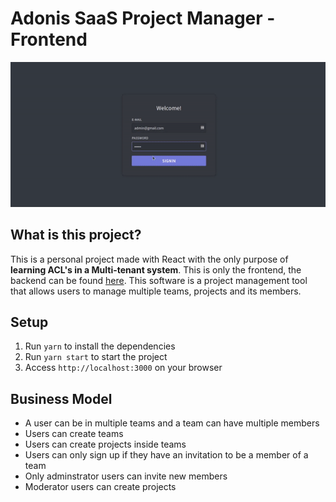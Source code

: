 # Adonis SaaS Project Manager - Frontend

<div align="center">
  <img src="/demo.gif" />
</div>

## What is this project?

This is a personal project made with React with the only purpose of <strong>learning ACL's in a Multi-tenant system</strong>. This is only the frontend, the backend can be found [here](https://github.com/igorsouza-dev/adonis-saas-backend). This software is a project management tool that allows users to manage multiple teams, projects and its members.

## Setup

1. Run `yarn` to install the dependencies
2. Run `yarn start` to start the project
3. Access `http://localhost:3000` on your browser

## Business Model

- A user can be in multiple teams and a team can have multiple members
- Users can create teams
- Users can create projects inside teams
- Users can only sign up if they have an invitation to be a member of a team
- Only adminstrator users can invite new members
- Moderator users can create projects
